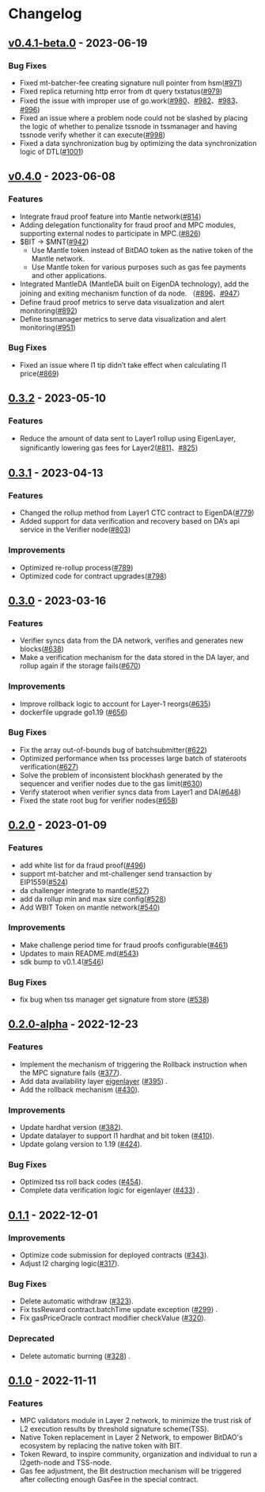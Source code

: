 # Changelog
## [v0.4.1-beta.0](https://github.com/mantlenetworkio/mantle/commits/v0.4.1-beta.0) - 2023-06-19

### Bug Fixes
- Fixed mt-batcher-fee creating signature null pointer from hsm([#971](https://github.com/mantlenetworkio/mantle/pull/971))
- Fixed replica returning http error from dt query txstatus([#979](https://github.com/mantlenetworkio/mantle/pull/979))
- Fixed the issue with improper use of go.work([#980](https://github.com/mantlenetworkio/mantle/pull/980)、[#982](https://github.com/mantlenetworkio/mantle/pull/982)、[#983](https://github.com/mantlenetworkio/mantle/pull/983)、[#996](https://github.com/mantlenetworkio/mantle/pull/996))
- Fixed an issue where a problem node could not be slashed by placing the logic of whether to penalize tssnode in tssmanager and having tssnode verify whether it can execute([#998](https://github.com/mantlenetworkio/mantle/pull/998))
- Fixed a data synchronization bug by optimizing the data synchronization logic of DTL([#1001](https://github.com/mantlenetworkio/mantle/pull/1001))

## [v0.4.0](https://github.com/mantlenetworkio/mantle/commits/v0.4.0) - 2023-06-08

### Features
- Integrate fraud proof feature into Mantle network([#814](https://github.com/mantlenetworkio/mantle/pull/814))
- Adding delegation functionality for fraud proof and MPC modules, supporting external nodes to participate in MPC.([#826](https://github.com/mantlenetworkio/mantle/pull/826))
- $BIT -> $MNT([#942](https://github.com/mantlenetworkio/mantle/pull/942))
  - Use Mantle token instead of BitDAO token as the native token of the Mantle network.
  - Use Mantle token for various purposes such as gas fee payments and other applications.
- Integrated MantleDA (MantleDA built on EigenDA technology),  add the joining and exiting mechanism function of da node. （[#896](https://github.com/mantlenetworkio/mantle/pull/896)、[#947](https://github.com/mantlenetworkio/mantle/pull/947)）
- Define fraud proof metrics to serve data visualization and alert monitoring([#892](https://github.com/mantlenetworkio/mantle/pull/892))
- Define tssmanager metrics to serve data visualization and alert monitoring([#951](https://github.com/mantlenetworkio/mantle/pull/951))

### Bug Fixes
- Fixed an issue where l1 tip didn’t take effect when calculating l1 price([#869](https://github.com/mantlenetworkio/mantle/pull/869))

## [0.3.2](https://github.com/mantlenetworkio/mantle/commits/v0.3.2) - 2023-05-10

### Features
- Reduce the amount of data sent to Layer1 rollup using EigenLayer, significantly lowering gas fees for Layer2([#811](https://github.com/mantlenetworkio/mantle/pull/811)、[#825](https://github.com/mantlenetworkio/mantle/pull/825))

## [0.3.1](https://github.com/mantlenetworkio/mantle/commits/v0.3.1) - 2023-04-13

### Features
- Changed the rollup method from Layer1 CTC contract to EigenDA([#779](https://github.com/mantlenetworkio/mantle/pull/779))
- Added support for data verification and recovery based on DA‘s api service in the Verifier node([#803](https://github.com/mantlenetworkio/mantle/pull/803))

### Improvements
- Optimized re-rollup process([#789](https://github.com/mantlenetworkio/mantle/pull/789))
- Optimized code for contract upgrades([#798](https://github.com/mantlenetworkio/mantle/pull/798))

## [0.3.0](https://github.com/mantlenetworkio/mantle/commits/v0.3.0) - 2023-03-16

### Features
- Verifier syncs data from the DA network, verifies and generates new blocks([#638](https://github.com/mantlenetworkio/mantle/pull/638))
- Make a verification mechanism for the data stored in the DA layer, and rollup again if the storage fails([#670](https://github.com/mantlenetworkio/mantle/pull/670))

### Improvements
- Improve rollback logic to account for Layer-1 reorgs([#635](https://github.com/mantlenetworkio/mantle/pull/635))
- dockerfile upgrade go1.19 ([#656](https://github.com/mantlenetworkio/mantle/pull/656))

### Bug Fixes
- Fix the array out-of-bounds bug of batchsubmitter([#622](https://github.com/mantlenetworkio/mantle/pull/622))
- Optimized performance when tss processes large batch of stateroots verification([#627](https://github.com/mantlenetworkio/mantle/pull/627))
- Solve the problem of inconsistent blockhash generated by the sequencer and verifier nodes due to the gas limit([#630](https://github.com/mantlenetworkio/mantle/pull/630))
- Verify stateroot when verifier syncs data from Layer1 and DA([#648](https://github.com/mantlenetworkio/mantle/pull/648))
- Fixed the state root bug for verifier nodes([#658](https://github.com/mantlenetworkio/mantle/pull/658))

## [0.2.0](https://github.com/mantlenetworkio/mantle/commits/v0.2.0) - 2023-01-09

### Features
- add white list for da fraud proof([#496](https://github.com/mantlenetworkio/mantle/issues/496))
- support mt-batcher and mt-challenger send transaction by EIP1559([#524](https://github.com/mantlenetworkio/mantle/issues/524))
- da challenger integrate to mantle([#527](https://github.com/mantlenetworkio/mantle/issues/527))
- add da rollup min and max size config([#528](https://github.com/mantlenetworkio/mantle/issues/528))
- Add WBIT Token on mantle network([#540](https://github.com/mantlenetworkio/mantle/issues/540))

### Improvements
- Make challenge period time for fraud proofs configurable([#461](https://github.com/mantlenetworkio/mantle/pull/461))
- Updates to main README.md([#543](https://github.com/mantlenetworkio/mantle/pull/543))
- sdk bump to v0.1.4([#546](https://github.com/mantlenetworkio/mantle/pull/546))

### Bug Fixes
- fix bug when tss manager get signature from store ([#538](https://github.com/mantlenetworkio/mantle/pull/538))

## [0.2.0-alpha](https://github.com/mantlenetworkio/mantle/commits/v0.2.0-alpha) - 2022-12-23

### Features
- Implement the mechanism of triggering the Rollback instruction when the MPC signature fails ([#377](https://github.com/mantlenetworkio/mantle/pull/377)).
- Add data availability layer [eigenlayer](https://www.eigenlayer.com/) ([#395](https://github.com/mantlenetworkio/mantle/pull/395)) .
- Add the rollback mechanism ([#430](https://github.com/mantlenetworkio/mantle/pull/430)).

### Improvements
- Update hardhat version ([#382](https://github.com/mantlenetworkio/mantle/pull/382)).
- Update datalayer to support l1 hardhat and bit token ([#410](https://github.com/mantlenetworkio/mantle/pull/410)).
- Update golang version to 1.19 ([#424](https://github.com/mantlenetworkio/mantle/pull/424)).

### Bug Fixes
- Optimized tss roll back codes ([#454](https://github.com/mantlenetworkio/mantle/pull/454)).
- Complete data verification logic for eigenlayer ([#433](https://github.com/mantlenetworkio/mantle/pull/433)) .

## [0.1.1](https://github.com/mantlenetworkio/mantle/commits/v0.1.1) - 2022-12-01


### Improvements
- Optimize code submission for deployed contracts ([#343](https://github.com/mantlenetworkio/mantle/pull/343)).
- Adjust l2 charging logic([#317](https://github.com/mantlenetworkio/mantle/pull/317)).

### Bug Fixes
- Delete automatic withdraw ([#323](https://github.com/mantlenetworkio/mantle/pull/323)).
- Fix tssReward contract.batchTime update exception ([#299](https://github.com/mantlenetworkio/mantle/pull/299)) .
- Fix gasPriceOracle contract modifier checkValue ([#320](https://github.com/mantlenetworkio/mantle/pull/320)).

### Deprecated
- Delete automatic burning ([#328](https://github.com/mantlenetworkio/mantle/pull/328)) .

## [0.1.0](https://github.com/mantlenetworkio/mantle/commits/v0.1.0) - 2022-11-11


### Features
- MPC validators module in Layer 2 network, to minimize the trust risk of L2 execution results by threshold signature scheme(TSS).
- Native Token replacement in Layer 2 Network, to empower BitDAO's ecosystem by replacing the native token with BIT.
- Token Reward, to inspire community, organization and individual to run a l2geth-node and TSS-node.
- Gas fee adjustment, the Bit destruction mechanism will be triggered after collecting enough GasFee in the special contract.
